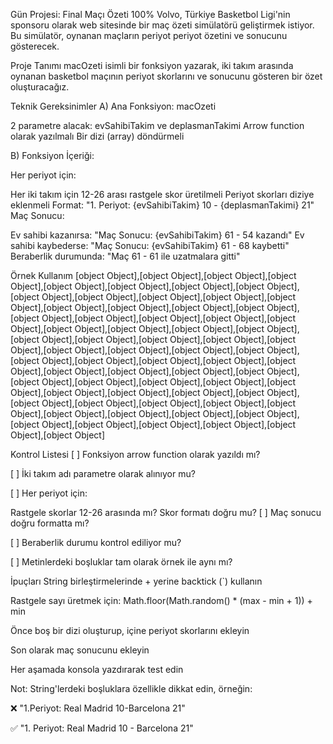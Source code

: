 Gün Projesi: Final Maçı Özeti
100%
Volvo, Türkiye Basketbol Ligi'nin sponsoru olarak web sitesinde bir maç özeti simülatörü geliştirmek istiyor. Bu simülatör, oynanan maçların periyot periyot özetini ve sonucunu gösterecek.

Proje Tanımı
macOzeti isimli bir fonksiyon yazarak, iki takım arasında oynanan basketbol maçının periyot skorlarını ve sonucunu gösteren bir özet oluşturacağız.

Teknik Gereksinimler
A) Ana Fonksiyon: macOzeti

2 parametre alacak: evSahibiTakim ve deplasmanTakimi
Arrow function olarak yazılmalı
Bir dizi (array) döndürmeli

B) Fonksiyon İçeriği:

Her periyot için:

Her iki takım için 12-26 arası rastgele skor üretilmeli
Periyot skorları diziye eklenmeli
Format: "1. Periyot: {evSahibiTakim} 10 - {deplasmanTakimi} 21"
Maç Sonucu:

Ev sahibi kazanırsa: "Maç Sonucu: {evSahibiTakim} 61 - 54 kazandı"
Ev sahibi kaybederse: "Maç Sonucu: {evSahibiTakim} 61 - 68 kaybetti"
Beraberlik durumunda: "Maç 61 - 61 ile uzatmalara gitti"

Örnek Kullanım
[object Object],[object Object],[object Object],[object Object],[object Object],[object Object],[object Object],[object Object],[object Object],[object Object],[object Object],[object Object],[object Object],[object Object],[object Object],[object Object],[object Object],[object Object],[object Object],[object Object],[object Object],[object Object],[object Object],[object Object],[object Object],[object Object],[object Object],[object Object],[object Object],[object Object],[object Object],[object Object],[object Object],[object Object],[object Object],[object Object],[object Object],[object Object],[object Object],[object Object],[object Object],[object Object],[object Object],[object Object],[object Object],[object Object],[object Object],[object Object],[object Object],[object Object],[object Object],[object Object],[object Object],[object Object],[object Object],[object Object],[object Object],[object Object],[object Object],[object Object],[object Object],[object Object],[object Object],[object Object],[object Object],[object Object],[object Object],[object Object]

Kontrol Listesi
[ ] Fonksiyon arrow function olarak yazıldı mı?

[ ] İki takım adı parametre olarak alınıyor mu?

[ ] Her periyot için:

Rastgele skorlar 12-26 arasında mı?
Skor formatı doğru mu?
[ ] Maç sonucu doğru formatta mı?

[ ] Beraberlik durumu kontrol ediliyor mu?

[ ] Metinlerdeki boşluklar tam olarak örnek ile aynı mı?

İpuçları
String birleştirmelerinde + yerine backtick (`) kullanın

Rastgele sayı üretmek için: Math.floor(Math.random() \* (max - min + 1)) + min

Önce boş bir dizi oluşturup, içine periyot skorlarını ekleyin

Son olarak maç sonucunu ekleyin

Her aşamada konsola yazdırarak test edin

Not: String'lerdeki boşluklara özellikle dikkat edin, örneğin:

❌ "1.Periyot: Real Madrid 10-Barcelona 21"

✅ "1. Periyot: Real Madrid 10 - Barcelona 21"
